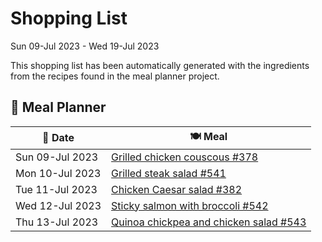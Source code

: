 # Shopping List

Sun 09-Jul 2023 - Wed 19-Jul 2023

This shopping list has been automatically generated with the ingredients from the recipes found in the meal planner project.

## 📅 Meal Planner

|📅 Date| 🍽️ Meal|
|----|----|
|Sun 09-Jul 2023|[Grilled chicken couscous #378](https://github.com/jcallaghan/The-Cookbook/issues/378)|
|Mon 10-Jul 2023|[Grilled steak salad #541](https://github.com/jcallaghan/The-Cookbook/issues/541)|
|Tue 11-Jul 2023|[Chicken Caesar salad #382](https://github.com/jcallaghan/The-Cookbook/issues/382)|
|Wed 12-Jul 2023|[Sticky salmon with broccoli #542](https://github.com/jcallaghan/The-Cookbook/issues/542)|
|Thu 13-Jul 2023|[Quinoa chickpea and chicken salad #543](https://github.com/jcallaghan/The-Cookbook/issues/543)|
